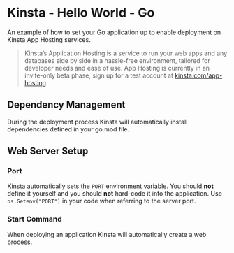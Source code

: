 # Kinsta - Hello World - Go
An example of how to set your Go application up to enable deployment on Kinsta App Hosting services.

> Kinsta’s Application Hosting is a service to run your web apps and any databases side by side in a hassle-free environment, tailored for developer needs and ease of use.
App Hosting is currently in an invite-only beta phase, sign up for a test account at [kinsta.com/app-hosting](https://kinsta.com/app-hosting).

## Dependency Management

During the deployment process Kinsta will automatically install dependencies defined in your go.mod file.

## Web Server Setup

### Port
Kinsta automatically sets the `PORT` environment variable. You should **not** define it yourself and you should **not** hard-code it into the application. Use
`os.Getenv("PORT")` in your code when referring to the server port.

### Start Command
When deploying an application Kinsta will automatically create a web process.
